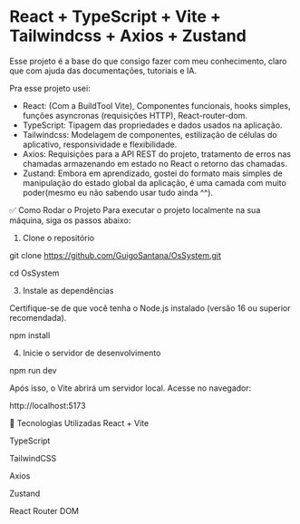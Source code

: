 # React + TypeScript + Vite + Tailwindcss + Axios + Zustand

Esse projeto é a base do que consigo fazer com meu conhecimento, claro que com ajuda das documentações, tutoriais e IA.

Pra esse projeto usei:

- React: (Com a BuildTool Vite), Componentes funcionais, hooks simples, funções asyncronas (requisições HTTP), React-router-dom.
- TypeScript: Tipagem das propriedades e dados usados na aplicação.
- Tailwindcss: Modelagem de componentes, estilização de células do aplicativo, responsividade e flexibilidade.
- Axios: Requisições para a API REST do projeto, tratamento de erros nas chamadas armazenando em estado no React o retorno das chamadas.
- Zustand: Embora em aprendizado, gostei do formato mais simples de manipulação do estado global da aplicação, é uma camada com muito poder(mesmo eu não sabendo usar tudo ainda ^^).

✅ Como Rodar o Projeto
Para executar o projeto localmente na sua máquina, siga os passos abaixo:

1. Clone o repositório
   
git clone https://github.com/GuigoSantana/OsSystem.git

cd OsSystem

3. Instale as dependências

Certifique-se de que você tenha o Node.js instalado (versão 16 ou superior recomendada).

npm install

4. Inicie o servidor de desenvolvimento

npm run dev

Após isso, o Vite abrirá um servidor local. Acesse no navegador:

http://localhost:5173

🧰 Tecnologias Utilizadas
React + Vite

TypeScript

TailwindCSS

Axios

Zustand

React Router DOM
